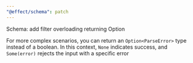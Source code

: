 ```yaml
---
"@effect/schema": patch
---
```


Schema: add filter overloading returning Option<ParseError>

For more complex scenarios, you can return an `Option<ParseError>` type instead of a boolean. In this context, `None` indicates success, and `Some(error)` rejects the input with a specific error
